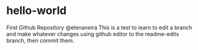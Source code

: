 # hello-world
First Github Repository @elenaneira
This is a test to learn to edit a branch and make whatever changes using github editor to the readme-edits branch, then commit them.
